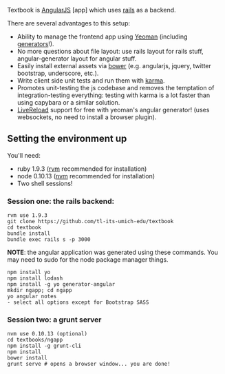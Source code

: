 

Textbook is [AngularJS](http://angularjs.org) [app] which uses [rails](http://rubyonrails.org/) as a backend.

There are several advantages to this setup:

* Ability to manage the frontend app using [Yeoman](http://yeoman.io/) (including [generators](https://github.com/yeoman/generator-angular#readme)!).
* No more questions about file layout: use rails layout for rails stuff, angular-generator layout for angular stuff.
* Easily install external assets via [bower](http://bower.io/) (e.g. angularjs, jquery, twitter bootstrap, underscore, etc.).
* Write client side unit tests and run them with [karma](http://karma-runner.github.com).
* Promotes unit-testing the js codebase and removes the temptation of integration-testing everything: testing with karma is a lot faster than using capybara or a similar solution.
* [LiveReload](http://livereload.com/) support for free with yeoman's angular generator! (uses websockets, no need to install a browser plugin).

## Setting the environment up

You'll need:

* ruby 1.9.3 ([rvm](https://rvm.io/) recommended for installation)
* node 0.10.13 ([nvm](https://github.com/creationix/nvm) recommended for installation)
* Two shell sessions!

### Session one: the rails backend:

```
rvm use 1.9.3
git clone https://github.com/tl-its-umich-edu/textbook
cd textbook
bundle install
bundle exec rails s -p 3000
```

**NOTE**:  the angular application was generated using these commands. You may need to sudo for the node package manager things.

```
npm install yo
npm install lodash
npm install -g yo generator-angular
mkdir ngapp; cd ngapp
yo angular notes
- select all options except for Bootstrap SASS
```

### Session two: a grunt server

```
nvm use 0.10.13 (optional)
cd textbooks/ngapp
npm install -g grunt-cli
npm install
bower install
grunt serve # opens a browser window... you are done!
```
